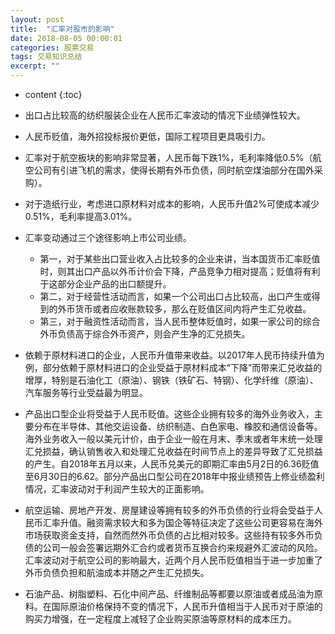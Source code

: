 ```yaml
---
layout: post
title:  "汇率对股市的影响"
date: 2018-08-05 00:00:01
categories: 股票交易
tags: 交易知识总结
excerpt: ""
---
```


* content
{:toc}


* 出口占比较高的纺织服装企业在人民币汇率波动的情况下业绩弹性较大。

* 人民币贬值，海外招投标报价更低，国际工程项目更具吸引力。

* 汇率对于航空板块的影响非常显著，人民币每下跌1%，毛利率降低0.5%（航空公司有引进飞机的需求，使得长期有外币负债，同时航空煤油部分在国外采购）。

* 对于造纸行业，考虑进口原材料对成本的影响，人民币升值2%可使成本减少0.51%，毛利率提高3.01%。


* 汇率变动通过三个途径影响上市公司业绩。
  + 第一，对于某些出口营业收入占比较多的企业来讲，当本国货币汇率贬值时，则其出口产品以外币计价会下降，产品竞争力相对提高；贬值将有利于这部分企业产品的出口额提升。
  + 第二，对于经营性活动而言，如果一个公司出口占比较高，出口产生或得到的外币货币或者应收账款较多，那么在贬值区间内将产生汇兑收益。
  + 第三，对于融资性活动而言，当人民币整体贬值时，如果一家公司的综合外币负债高于综合外币资产，则会产生净的汇兑损失。

* 依赖于原材料进口的企业，人民币升值带来收益。以2017年人民币持续升值为例，部分依赖于原材料进口的企业受益于原材料成本“下降”而带来汇兑收益的增厚，特别是石油化工（原油）、钢铁（铁矿石、特钢）、化学纤维（原油）、汽车服务等行业受益最为明显。

* 产品出口型企业将受益于人民币贬值。这些企业拥有较多的海外业务收入，主要分布在半导体、其他交运设备、纺织制造、白色家电、橡胶和通信设备等。海外业务收入一般以美元计价，由于企业一般在月末、季末或者年末统一处理汇兑损益，确认销售收入和处理汇兑收益在时间节点上的差异导致了汇兑损益的产生。自2018年五月以来，人民币兑美元的即期汇率由5月2日的6.36贬值至6月30日的6.62。部分产品出口型公司在2018年中报业绩预告上修业绩盈利情况，汇率波动对于利润产生较大的正面影响。

* 航空运输、房地产开发、房屋建设等拥有较多的外币负债的行业将会受益于人民币汇率升值。融资需求较大和多为国企等特征决定了这些公司更容易在海外市场获取资金支持，自然而然外币负债的占比相对较多。这些持有较多外币负债的公司一般会签署远期外汇合约或者货币互换合约来规避外汇波动的风险。汇率波动对于航空公司的影响最大，近两个月人民币贬值相当于进一步加重了外币负债负担和航油成本并随之产生汇兑损失。

* 石油产品、树脂塑料、石化中间产品、纤维制品等都要以原油或者成品油为原料。在国际原油价格保持不变的情况下，人民币升值相当于人民币对于原油的购买力增强，在一定程度上减轻了企业购买原油等原材料的成本压力。










